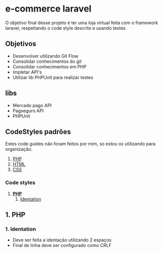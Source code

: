 # e-commerce laravel

O objetivo final desse projeto é ter uma loja virtual feita com o framework laravel, respeitando o code style descrito e usando testes

## Objetivos

- Desenvolver utilizando Git Flow
- Consolidar conhecimentos do git
- Consolidar conhecimentos em PHP
- Impletar API's
- Utilizar lib PHPUnit para realizar testes


## libs
- Mercado pago API
- Pagseguro API
- PHPUnit

## CodeStyles padrões
Estes code guides não foram feitos por mim, so estou os utilizando para organização.
1. <a href="https://gist.github.com/heiswayi/d93744aadd0acc5aa58f" title="Code guide para PHP">PHP</a>
2. <a href="https://codeguide.co/#html" tile="Code Guide para HTMl">HTML</a>
3. <a href="https://codeguide.co/#css" title="Code Guide para CSS">CSS</a>

### Code styles
1. [**PHP**](#1-PHP)
    1. [Identation](#1-Identation)

## 1. PHP
### 1. Identation
- Deve ser feita a identação utilizando 2 espaços
- Final de linha deve ser configurado como CRLF
